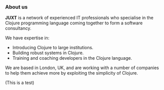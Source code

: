 ### About us

__JUXT__ is a network of experienced IT professionals who specialise in the Clojure programming language coming together to form a software consultancy.

We have expertise in:

* Introducing Clojure to large institutions.
* Building robust systems in Clojure.
* Training and coaching developers in the Clojure language.

We are based in London, UK, and are working with a number of companies to help them achieve more by exploiting the simplicity of Clojure.

(This is a test)
